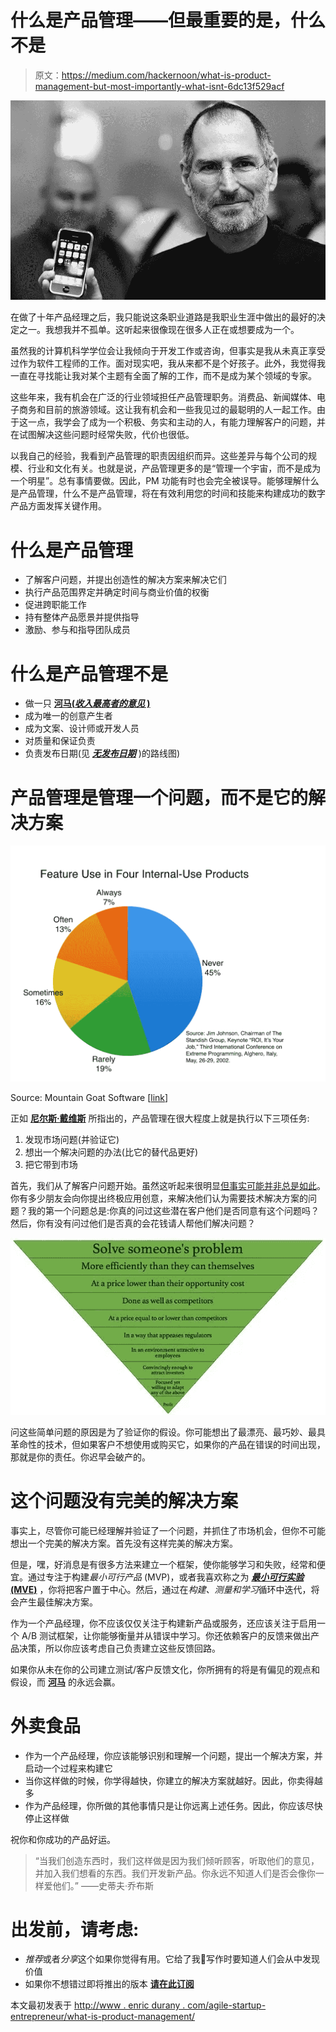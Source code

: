 # 什么是产品管理——但最重要的是，什么不是

> 原文：<https://medium.com/hackernoon/what-is-product-management-but-most-importantly-what-isnt-6dc13f529acf>

![](img/974e1fadf80e8fc85321de8a5a3309c6.png)

在做了十年产品经理之后，我只能说这条职业道路是我职业生涯中做出的最好的决定之一。我想我并不孤单。这听起来很像现在很多人正在或想要成为一个。

虽然我的计算机科学学位会让我倾向于开发工作或咨询，但事实是我从未真正享受过作为软件工程师的工作。面对现实吧，我从来都不是个好孩子。此外，我觉得我一直在寻找能让我对某个主题有全面了解的工作，而不是成为某个领域的专家。

这些年来，我有机会在广泛的行业领域担任产品管理职务。消费品、新闻媒体、电子商务和目前的旅游领域。这让我有机会和一些我见过的最聪明的人一起工作。由于这一点，我学会了成为一个积极、务实和主动的人，有能力理解客户的问题，并在试图解决这些问题时经常失败，代价也很低。

以我自己的经验，我看到产品管理的职责因组织而异。这些差异与每个公司的规模、行业和文化有关。也就是说，产品管理更多的是“管理一个宇宙，而不是成为一个明星”。总有事情要做。因此，PM 功能有时也会完全被误导。能够理解什么是产品管理，什么不是产品管理，将在有效利用您的时间和技能来构建成功的数字产品方面发挥关键作用。

# 什么是产品管理

*   了解客户问题，并提出创造性的解决方案来解决它们
*   执行产品范围界定并确定时间与商业价值的权衡
*   促进跨职能工作
*   持有整体产品愿景并提供指导
*   激励、参与和指导团队成员

# 什么是产品管理不是

*   做一只 [**河马(*收入最高者的意见* )**](http://www.enricdurany.com/agile-startup-entrepreneur/how-to-deal-with-hippos-highest-paid-person-opinion-ab-testing-to-the-rescue/)
*   成为唯一的创意产生者
*   成为文案、设计师或开发人员
*   对质量和保证负责
*   负责发布日期(见 [***无发布日期***](https://www.prodpad.com/2013/01/roadmapping-without-dates/) )的路线图)

# 产品管理是管理一个问题，而不是它的解决方案

![](img/4f78171e03027f81fb741a9644960fbf.png)

Source: Mountain Goat Software [[link](https://www.mountaingoatsoftware.com/blog/are-64-of-features-really-rarely-or-never-used)]

正如 [**尼尔斯·戴维斯**](http://nilsdavis.com/2015/11/03/1920/) 所指出的，产品管理在很大程度上就是执行以下三项任务:

1.  发现市场问题(并验证它)
2.  想出一个解决问题的办法(比它的替代品更好)
3.  把它带到市场

首先，我们从了解客户问题开始。虽然这听起来很明显[但事实可能并非总是如此](https://blog.intercom.com/great-product-managers-dont-spend-time-on-solutions/)。你有多少朋友会向你提出终极应用创意，来解决他们认为需要技术解决方案的问题？我的第一个问题总是:你真的问过这些潜在客户他们是否同意有这个问题吗？然后，你有没有问过他们是否真的会花钱请人帮他们解决问题？

![](img/a8b502e002c94dbf76d9b695b8333be7.png)

问这些简单问题的原因是为了验证你的假设。你可能想出了最漂亮、最巧妙、最具革命性的技术，但如果客户不想使用或购买它，如果你的产品在错误的时间出现，那就是你的责任。你迟早会破产的。

# 这个问题没有完美的解决方案

事实上，尽管你可能已经理解并验证了一个问题，并抓住了市场机会，但你不可能想出一个完美的解决方案。首先没有这样完美的解决方案。

但是，嘿，好消息是有很多方法来建立一个框架，使你能够学习和失败，经常和便宜。通过专注于构建*最小可行产品* (MVP)，或者我喜欢称之为 [***最小可行实验* (MVE)**](http://www.enricdurany.com/work/stop-thinking-of-minimum-viable-products/) ，你将把客户置于中心。然后，通过在*构建、测量和学习*循环中迭代，将会产生最佳解决方案。

作为一个产品经理，你不应该仅仅关注于构建新产品或服务，还应该关注于启用一个 A/B 测试框架，让你能够衡量并从错误中学习。你还依赖客户的反馈来做出产品决策，所以你应该考虑自己负责建立这些反馈回路。

如果你从未在你的公司建立测试/客户反馈文化，你所拥有的将是有偏见的观点和假设，而 [**河马**](http://www.enricdurany.com/work/how-to-deal-with-hippos-highest-paid-person-opinion-ab-testing-to-the-rescue/) 的永远会赢。

# 外卖食品

*   作为一个产品经理，你应该能够识别和理解一个问题，提出一个解决方案，并启动一个过程来构建它
*   当你这样做的时候，你学得越快，你建立的解决方案就越好。因此，你卖得越多
*   作为产品经理，你所做的其他事情只是让你远离上述任务。因此，你应该尽快停止这样做

祝你和你成功的产品好运。

> “当我们创造东西时，我们这样做是因为我们倾听顾客，听取他们的意见，并加入我们想看的东西。我们开发新产品。你永远不知道人们是否会像你一样爱他们。”
> ——史蒂夫·乔布斯

# 出发前，请考虑:

*   *推荐*或者*分享*这个如果你觉得有用。它给了我🔋写作时要知道人们会从中发现价值
*   如果你不想错过即将推出的版本
    [**请在此订阅**](http://eepurl.com/dgCjPT)

本文最初发表于
[http://www . enric durany . com/agile-startup-entrepreneur/what-is-product-management/](http://www.enricdurany.com/agile-startup-entrepreneur/what-is-product-management/)